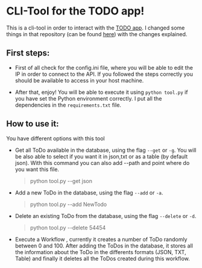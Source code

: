
# CLI-Tool for the TODO app!

This is a cli-tool in order to interact with the [TODO app](https://github.com/scotch-io/node-todo). I changed some things in that repository (can be found [here](https://github.com/Arcadidc/minikube-node-todo)) with the changes explained. 

## First steps:
 - First of all check for the config.ini file, where you will be able to edit the IP in order to connect to the API. If you followed the steps correctly you should be available to access in your host machine. 

 - After that, enjoy! You will be able to execute it using `python tool.py` if you have set the  Python environment correctly. I put all the dependencies in the `requirements.txt` file. 
 
 ## How to use it:
 
 You have different options with this tool
    
- Get all ToDo available in the database, using the flag `--get` or `-g`. You will be also able to select if you want it in json,txt or as a table (by default json). With this command you can also add --path and point where do you want this file.

    >  python tool.py --get json 

- Add a new ToDo in the database, using the flag `--add` or `-a`.

     > python tool.py --add NewTodo

- Delete an existing ToDo from the database, using the flag `--delete` or `-d`.

     > python tool.py --delete 54454
    
- Execute a Workflow , currently it creates a number of ToDo randomly between 0 and 100. After adding the ToDos in the database, it  stores all the information about the ToDo in the differents formats (JSON, TXT, Table) and finally it deletes all the ToDos created during this workflow.

